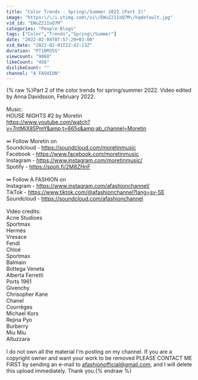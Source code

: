 ```yaml
---
title: "Color Trends - Spring\/Summer 2022 (Part 2)"
image: "https:\/\/i.ytimg.com\/vi\/EWuZ21IoQ7M\/hqdefault.jpg"
vid_id: "EWuZ21IoQ7M"
categories: "People-Blogs"
tags: ["Color","Trends","Spring\/Summer"]
date: "2022-02-04T07:57:20+03:00"
vid_date: "2022-02-01T22:42:13Z"
duration: "PT10M35S"
viewcount: "9060"
likeCount: "456"
dislikeCount: ""
channel: "A FASHION"
---
```

{% raw %}Part 2 of the color trends for spring/summer 2022. Video edited by Anna Davidsson, February 2022.<br /><br />Music:<br />HOUSE NIGHTS #2 by Moretin<br /><a rel="nofollow" target="blank" href="https://www.youtube.com/watch?v=7ntMjX85PmY&amp;t=665s&amp;ab_channel=Moretin">https://www.youtube.com/watch?v=7ntMjX85PmY&amp;t=665s&amp;ab_channel=Moretin</a><br /><br />∞ Follow Moretin on<br />Soundcloud - <a rel="nofollow" target="blank" href="https://soundcloud.com/moretinmusic">https://soundcloud.com/moretinmusic</a><br />Facebook - <a rel="nofollow" target="blank" href="https://www.facebook.com/moretinmusic">https://www.facebook.com/moretinmusic</a><br />Instagram - <a rel="nofollow" target="blank" href="https://www.instagram.com/moretinmusic/">https://www.instagram.com/moretinmusic/</a><br />Spotify - <a rel="nofollow" target="blank" href="https://spoti.fi/2M8ZHnF">https://spoti.fi/2M8ZHnF</a><br /><br />∞ Follow A FASHION on<br />Instagram - <a rel="nofollow" target="blank" href="https://www.instagram.com/afashionchannel/">https://www.instagram.com/afashionchannel/</a><br />TikTok - <a rel="nofollow" target="blank" href="https://www.tiktok.com/@afashionchannel?lang=sv-SE">https://www.tiktok.com/@afashionchannel?lang=sv-SE</a><br />Soundcloud - <a rel="nofollow" target="blank" href="https://soundcloud.com/afashionchannel">https://soundcloud.com/afashionchannel</a><br /><br />Video credits:<br />Acne Studioes<br />Sportmax<br />Hermès<br />Vresace<br />Fendi<br />Chloé<br />Sportmax<br />Balmain<br />Bottega Veneta<br />Alberta Ferretti<br />Ports 1961<br />Givenchy<br />Chrisopher Kane<br />Chanel<br />Courrèges<br />Michael Kors<br />Rejina Pyo<br />Burberry<br />Miu Miu<br />Altuzzara<br /><br />I do not own all the material I'm posting on my channel. If you are a copyright owner and want your work to be removed PLEASE CONTACT ME FIRST by sending an e-mail to afashionofficial@gmail.com, and I will delete this upload immediately. Thank you.{% endraw %}
